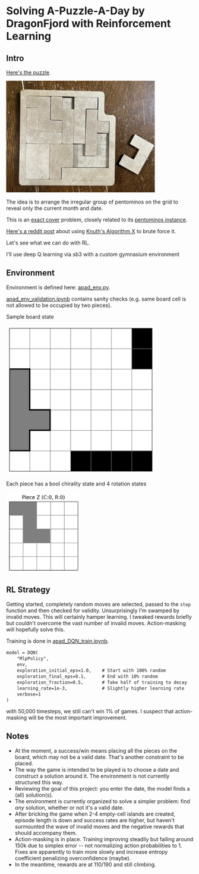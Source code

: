 # Solving A-Puzzle-A-Day by DragonFjord with Reinforcement Learning

## Intro

[Here's the puzzle](https://www.dragonfjord.com/product/a-puzzle-a-day/).

<img src="puzzle.jpg" alt="My puzzle, ready for an April 14th solution" width="400"/>

The idea is to arrange the irregular group of pentominos on the grid to reveal only the current month and date.

This is an [exact cover](https://en.wikipedia.org/wiki/Exact_cover) problem, closely related to its [pentominos instance](https://en.wikipedia.org/wiki/Exact_cover#Pentomino_tiling).

[Here's a reddit post](https://www.reddit.com/r/puzzles/comments/t9uejy/analysis_of_a_puzzle_a_day/) about using [Knuth's Algorithm X](https://en.wikipedia.org/wiki/Knuth%27s_Algorithm_X) to brute force it.

Let's see what we can do with RL.

I'll use deep Q learning via sb3 with a custom gymnasium environment

## Environment

Environment is defined here: [apad_env.py](apad_env.py).

[apad_env_validation.ipynb](apad_env_validation.ipynb) contains sanity checks (e.g. same board cell is not allowed to be occupied by two pieces).

Sample board state

<img src="board_state.png" alt="" width="400"/>

Each piece has a bool chirality state and 4 rotation states

<img src="single_piece.png" alt="" width="200"/>

## RL Strategy

Getting started, completely random moves are selected, passed to the `step`
function and then checked for validity. Unsurprisingly I'm swamped by invalid
moves. This will certainly hamper learning. I tweaked rewards briefly but
couldn't overcome the vast number of invalid moves. Action-masking will
hopefully solve this.

Training is done in [apad_DQN_train.ipynb](apad_DQN_train.ipynb).

```
model = DQN(
    "MlpPolicy", 
    env, 
    exploration_initial_eps=1.0,    # Start with 100% random
    exploration_final_eps=0.1,      # End with 10% random  
    exploration_fraction=0.5,       # Take half of training to decay
    learning_rate=1e-3,             # Slightly higher learning rate
    verbose=1
)
```

with 50,000 timesteps, we still can't win 1% of games. I suspect that action-masking will be the most important improvement.

## Notes

- At the moment, a success/win means placing all the pieces on the board, which may not be a valid date. That's another constraint to be placed.
- The way the game is intended to be played is to choose a date and construct a solution around it. The environment is not currently structured this way.
- Reviewing the goal of this project: you enter the date, the model finds a (all) solution(s).
- The environment is currently organized to solve a simpler problem: find *any* solution, whether or not it's a valid date.
- After bricking the game when 2-4 empty-cell islands are created, episode length is down and success rates are higher, but haven't surmounted the wave of invalid moves and the negative rewards that should accompany them.
- Action-masking is in place. Training improving steadily but failing around
  150k due to simplex error -- not normalizing action probabilities to 1. Fixes
are apparently to train more slowly and increase entropy coefficient penalizing
overconfidence (maybe).
- In the meantime, rewards are at 110/190 and still climbing.
